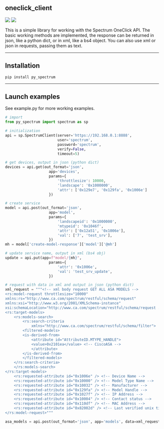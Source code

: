 ## oneclick_client

![](https://img.shields.io/badge/python-3.9-green) ![](https://img.shields.io/badge/python-3.10-green)

This is a simple library for working with the Spectrum OneClick API.
The basic working methods are implemented, the response can be returned in json, like a python dict, or in xml, like a bs4 object. You can also use xml or json in requests, passing them as text.   

------------
## Installation
````
pip install py_spectrum
````
------------

## Launch examples 
See example.py for more working examples.

```python
# import
from py_spectrum import spectrum as sp

# initialization
api = sp.SpectrumClient(server='https://192.168.0.1:8888',
                        user='spectrum',
                        password='spectrum',
                        verify=False,
                        timeout=5)

# get devices, output in json (python dict)
devices = api.get(out_format='json',
                    app='devices',
                    params={
                        'throttlesize': 10000,
                        'landscape': '0x1000000',
                        'attr': ['0x129e7', '0x129fa', '0x1006e']
                    })

# create service
model = api.post(out_format='json',
                    app='model',
                    params={
                        'landscapeid': '0x1000000',
                        'mtypeid': '0x1046f',
                        'attr': ['0x12a51', '0x1006e'],
                        'val': ['7', 'test_srv'],
                    })
mh = model['create-model-response']['model']['@mh']

# update service name, output in xml (bs4 obj)
update = api.put(app=f"model/{mh}",
                    params={
                        'attr': '0x1006e',
                        'val': 'test_srv_update',
                    })

# request with data in xml and output in json (python dict)
xml_request = """<!-- xml body request GET ALL ASA MODELS -->
<rs:model-request throttlesize="10000"
xmlns:rs="http://www.ca.com/spectrum/restful/schema/request"
xmlns:xsi="http://www.w3.org/2001/XMLSchema-instance"
xsi:schemaLocation="http://www.ca.com/spectrum/restful/schema/request ../../../xsd/Request.xsd ">
<rs:target-models>
    <rs:models-search>
        <rs:search-criteria
            xmlns="http://www.ca.com/spectrum/restful/schema/filter">
        <filtered-models>
        <is-derived-from>
            <attribute id="AttributeID.MTYPE_HANDLE">
            <value>0x2101ea</value> <!-- CiscoASA -->
            </attribute>
        </is-derived-from>
        </filtered-models>
    </rs:search-criteria>
    </rs:models-search>
</rs:target-models>
    <rs:requested-attribute id="0x1006e" /> <!-- Device Name -->
    <rs:requested-attribute id="0x10000" /> <!-- Model Type Name -->
    <rs:requested-attribute id="0x10032" /> <!-- Manufacturer -->
    <rs:requested-attribute id="0x129fa" /> <!-- Model Handle -->
    <rs:requested-attribute id="0x1027f" /> <!-- IP Address -->
    <rs:requested-attribute id="0x10004" /> <!-- Contact status -->
    <rs:requested-attribute id="0x110df" /> <!-- MAC Address -->
    <rs:requested-attribute id="0x82002d" /> <!-- Last verified unix timestamp  -->
</rs:model-request>"""

asa_models = api.post(out_format='json', app='models', data=xml_request)
```